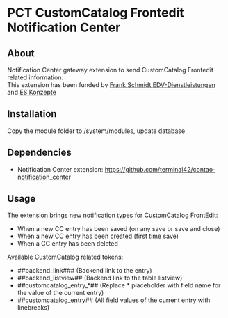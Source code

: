 PCT CustomCatalog Frontedit Notification Center
================

About
-----
Notification Center gateway extension to send CustomCatalog Frontedit related information.  
This extension has been funded by [Frank Schmidt EDV-Dienstleistungen](https://www.fs-edv.com) and [ES Konzepte](http://www.es-konzepte.de/)

Installation
------------
Copy the module folder to /system/modules, update database

Dependencies
------------
- Notification Center extension: https://github.com/terminal42/contao-notification_center

Usage
------------
The extension brings new notification types for CustomCatalog FrontEdit:
* When a new CC entry has been saved (on any save or save and close)
* When a new CC entry has been created (first time save)
* When a CC entry has been deleted

Available CustomCatalog related tokens:
* ##backend_link### (Backend link to the entry)
* ##backend_listview## (Backend link to the table listview)
* ##customcatalog_entry_*## (Replace * placeholder with field name for the value of the current entry)
* ##customcatalog_entry## (All field values of the current entry with linebreaks)
